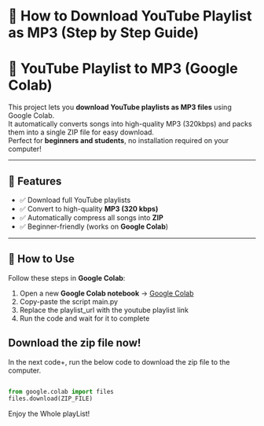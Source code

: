 # 🎵 How to Download YouTube Playlist as MP3 (Step by Step Guide)

# 🎵 YouTube Playlist to MP3 (Google Colab)

This project lets you **download YouTube playlists as MP3 files** using Google Colab.  
It automatically converts songs into high-quality MP3 (320kbps) and packs them into a single ZIP file for easy download.  
Perfect for **beginners and students**, no installation required on your computer!  

---

## 📌 Features
- ✅ Download full YouTube playlists  
- ✅ Convert to high-quality **MP3 (320 kbps)**  
- ✅ Automatically compress all songs into **ZIP**  
- ✅ Beginner-friendly (works on **Google Colab**)  

---

## 🚀 How to Use
Follow these steps in **Google Colab**:

1. Open a new **Google Colab notebook** → [Google Colab](https://colab.research.google.com/)  
2. Copy-paste the script main.py
3. Replace the playlist_url with the youtube playlist link
4. Run the code and wait for it to complete

## Download the zip file now!
In the next code+, run the below code to download the zip file to the computer.

```python

from google.colab import files
files.download(ZIP_FILE)

```

Enjoy the Whole playList!
